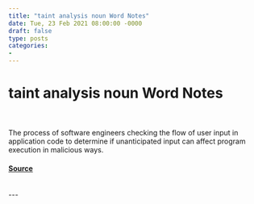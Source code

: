 ```yaml
---
title: "taint analysis noun Word Notes"
date: Tue, 23 Feb 2021 08:00:00 -0000
draft: false
type: posts
categories: 
- 
---
```

# taint analysis noun Word Notes

<br/>

<br/>
The process of software engineers checking the flow of user input in application code to determine if unanticipated input can affect program execution in malicious ways.

#### [Source](https://thecyberwire.com/podcasts/word-notes/35/notes)

<br/>
---
